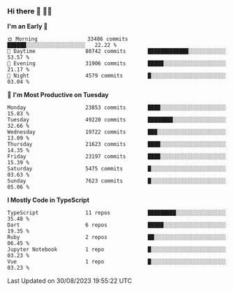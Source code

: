 ### Hi there 👋 🧑‍💻



<!--START_SECTION:waka-->
**I'm an Early 🐤** 

```text
🌞 Morning                33486 commits       ██████░░░░░░░░░░░░░░░░░░░   22.22 % 
🌆 Daytime                80742 commits       █████████████░░░░░░░░░░░░   53.57 % 
🌃 Evening                31906 commits       █████░░░░░░░░░░░░░░░░░░░░   21.17 % 
🌙 Night                  4579 commits        █░░░░░░░░░░░░░░░░░░░░░░░░   03.04 % 
```
📅 **I'm Most Productive on Tuesday** 

```text
Monday                   23853 commits       ████░░░░░░░░░░░░░░░░░░░░░   15.83 % 
Tuesday                  49220 commits       ████████░░░░░░░░░░░░░░░░░   32.66 % 
Wednesday                19722 commits       ███░░░░░░░░░░░░░░░░░░░░░░   13.09 % 
Thursday                 21623 commits       ████░░░░░░░░░░░░░░░░░░░░░   14.35 % 
Friday                   23197 commits       ████░░░░░░░░░░░░░░░░░░░░░   15.39 % 
Saturday                 5475 commits        █░░░░░░░░░░░░░░░░░░░░░░░░   03.63 % 
Sunday                   7623 commits        █░░░░░░░░░░░░░░░░░░░░░░░░   05.06 % 
```


**I Mostly Code in TypeScript** 

```text
TypeScript               11 repos            █████████░░░░░░░░░░░░░░░░   35.48 % 
Dart                     6 repos             █████░░░░░░░░░░░░░░░░░░░░   19.35 % 
Ruby                     2 repos             ██░░░░░░░░░░░░░░░░░░░░░░░   06.45 % 
Jupyter Notebook         1 repo              █░░░░░░░░░░░░░░░░░░░░░░░░   03.23 % 
Vue                      1 repo              █░░░░░░░░░░░░░░░░░░░░░░░░   03.23 % 
```




 Last Updated on 30/08/2023 19:55:22 UTC
<!--END_SECTION:waka-->


